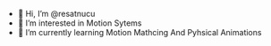 - 👋 Hi, I’m @resatnucu
- 👀 I’m interested in Motion Sytems
- 🌱 I’m currently learning Motion Mathcing And Pyhsical Animations

<!---
resatnucu/resatnucu is a ✨ special ✨ repository because its `README.md` (this file) appears on your GitHub profile.
You can click the Preview link to take a look at your changes.
--->
